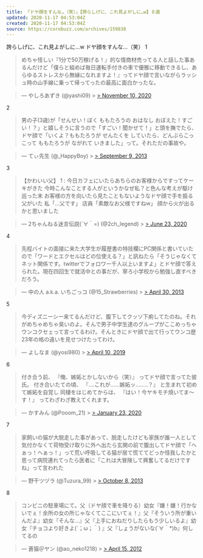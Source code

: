 ```yaml
---
title: 「ドヤ顔をすんな…（笑）」【誇らしげに、これ見よがしに…w】８選
updated: 2020-11-17 04:53:04Z
created: 2020-11-17 04:53:04Z
source: https://corobuzz.com/archives/159838
---
```


誇らしげに、これ見よがしに…w
ドヤ顔をすんな…（笑）
1

> めちゃ怪しい『1分で50万稼げる！』的な情商材売ってる人と話した事あるんだけど「僕らと組めば毎日運転手付きの車で優雅に移動できるし、あらゆるストレスから無縁になれますよ！』ってドヤ顔で言いながらラッシュ時の山手線に乗って帰ってったの最高に面白かったな。

> — やしろあずき (@yashi09) > [> November 10, 2020](https://twitter.com/yashi09/status/1326140085574782976?ref_src=twsrc%5Etfw)

2

> 男の子(3歳)が「せんせい！ぼく ももたろうの おはなし おぼえた！すごい！？」と嬉しそうに言うので「すごい！聞かせて！」と頭を撫でたら、ドヤ顔で「いくよ？ももたろうが せんたくを していたら、どんぶらこっこって ももたろうが ながれて いきました」って。それただの事故や。

> — てぃ先生 (@_HappyBoy) > [> September 9, 2013](https://twitter.com/_HappyBoy/status/377046181286649857?ref_src=twsrc%5Etfw)

3
> 【かわいい父】
> 1 :
> 今日カフェにいたらあちらのお客様からですってケーキがきた
> 今時こんなことする人がというかなぜ私？と色んな考えが駆け巡った末
> お客様の方を向いたら見たこともないようなドヤ顔で手を振る父がいた
> 私「…父です」
> 店員「素敵なお父様ですねw」
> 顔から火が出るかと思いました

> — 2ちゃんねる迷言伝説(´∀｀=) (@2ch_legend) > [> June 23, 2020](https://twitter.com/2ch_legend/status/1275248096025309185?ref_src=twsrc%5Etfw)

4

> 先程バイトの面接に来た大学生が履歴書の特技欄にPC関係と書いていたので「ワードとエクセルはどの位使える？」と訊ねたら「そうじゃなくてネット関係です。twitterでフォロワー千人以上いますよ」とドヤ顔で答えられた。現在四回生で就活中との事だが、寧ろ小学校から勉強し直すべきだろう。

> — 中の人 a.k.a. いちごっコ (@15_Strawberries) > [> April 30, 2013](https://twitter.com/15_Strawberries/status/329061311843549185?ref_src=twsrc%5Etfw)

5

> 今ディズニーシー来てるんだけど、腹下してクッソ下痢してたのね。それがめちゃめちゃ臭いのよ。そんで男子中学生達のグループがここめっちゃウンコクセェって言ってるわけ。そんときにドヤ顔で出て行ってウンコ歴23年の格の違いを見せつけたってわけ。

> — よしなま (@yosi980) > [> April 10, 2019](https://twitter.com/yosi980/status/1115872443489497089?ref_src=twsrc%5Etfw)

6
> 付き合う前、
> 『俺、嫉妬とかしないから（笑）』
> ってドヤ顔で言ってた彼氏。
> 付き合いたての頃、
> 『….これが……嫉妬ッ……..？』
> と生まれて初めて嫉妬を自覚し
> 同棲をはじめてからは、
> 『はい！今ヤキモチ焼いてま〜す！』
> ってわざわざ教えてくれます。

> — かすみん (@Pooom_21) > [> January 23, 2020](https://twitter.com/Pooom_21/status/1220282872688300033?ref_src=twsrc%5Etfw)

7

> 家飼いの猫が大脱走した事があって、脱走したけども家族が誰一人として気付かなくて荷物受け取りに外へ出たら玄関の前で腹出してドヤ顔で「へぁっ！へぁっ！」って荒い呼吸してる猫が居て慌ててどっか怪我したかと思って病院連れてったら医者に「これは大冒険して興奮してるだけですね」って言われた

> — 野干ツヅラ (@Tuzura_99) > [> October 8, 2013](https://twitter.com/Tuzura_99/status/387577786983923713?ref_src=twsrc%5Etfw)

8

> コンビニの駐車場にて。父（ドヤ顔で車を降りる）幼女『嫌！嫌！行かないでぇ！余所の女の所じゃなくてここにいてぇ！』父『そういう所が重いんだよ』幼女『そんな…』父『上手におねだりしたらもう少しいるよ』幼女『チョコより好きよ(´；ω；｀) 』父『しょうがないな(´∀｀*)b』何してるの

> — 蒼猫＠ヤン (@ao_neko1218) > [> April 15, 2012](https://twitter.com/ao_neko1218/status/191436916653178880?ref_src=twsrc%5Etfw)